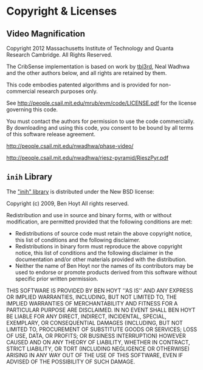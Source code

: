 # Copyright & Licenses

## Video Magnification

Copyright 2012 Massachusetts Institute of Technology
and Quanta Research Cambridge.  All Rights Reserved.

The CribSense implementation is based on work by [tbl3rd](https://github.com/tbl3rd/Pyramids), Neal Wadhwa and the
other authors below, and all rights are retained by them.

This code embodies patented algorithms and is provided
for non-commercial research purposes only.

See <http://people.csail.mit.edu/mrub/evm/code/LICENSE.pdf>
for the license governing this code.

You must contact the authors for permission to use the code
commercially.  By downloading and using this code, you consent
to be bound by all terms of this software release agreement.

<http://people.csail.mit.edu/nwadhwa/phase-video/>

<http://people.csail.mit.edu/nwadhwa/riesz-pyramid/RieszPyr.pdf>

## `inih` Library

The ["inih" library](https://github.com/benhoyt/inih) is distributed under the New BSD license:

Copyright (c) 2009, Ben Hoyt
All rights reserved.

Redistribution and use in source and binary forms, with or without
modification, are permitted provided that the following conditions are met:
- Redistributions of source code must retain the above copyright notice, this list of conditions and the following disclaimer.
- Redistributions in binary form must reproduce the above copyright notice, this list of conditions and the following disclaimer in the documentation and/or other materials provided with the distribution.
- Neither the name of Ben Hoyt nor the names of its contributors may be used to endorse or promote products derived from this software without specific prior written permission.

THIS SOFTWARE IS PROVIDED BY BEN HOYT ''AS IS'' AND ANY
EXPRESS OR IMPLIED WARRANTIES, INCLUDING, BUT NOT LIMITED TO, THE IMPLIED
WARRANTIES OF MERCHANTABILITY AND FITNESS FOR A PARTICULAR PURPOSE ARE
DISCLAIMED. IN NO EVENT SHALL BEN HOYT BE LIABLE FOR ANY
DIRECT, INDIRECT, INCIDENTAL, SPECIAL, EXEMPLARY, OR CONSEQUENTIAL DAMAGES
(INCLUDING, BUT NOT LIMITED TO, PROCUREMENT OF SUBSTITUTE GOODS OR SERVICES;
LOSS OF USE, DATA, OR PROFITS; OR BUSINESS INTERRUPTION) HOWEVER CAUSED AND
ON ANY THEORY OF LIABILITY, WHETHER IN CONTRACT, STRICT LIABILITY, OR TORT
(INCLUDING NEGLIGENCE OR OTHERWISE) ARISING IN ANY WAY OUT OF THE USE OF THIS
SOFTWARE, EVEN IF ADVISED OF THE POSSIBILITY OF SUCH DAMAGE.
